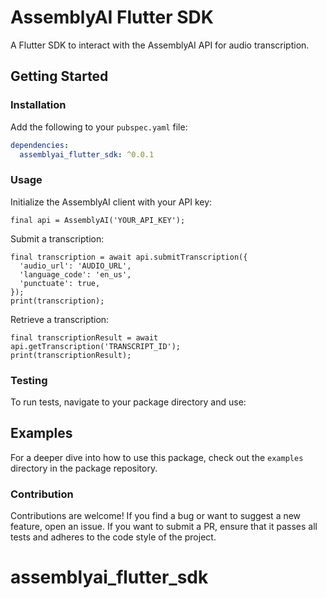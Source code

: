 
# AssemblyAI Flutter SDK

A Flutter SDK to interact with the AssemblyAI API for audio transcription.

## Getting Started

### Installation

Add the following to your `pubspec.yaml` file:

```yaml
dependencies:
  assemblyai_flutter_sdk: ^0.0.1
```

### Usage

Initialize the AssemblyAI client with your API key:

`final api = AssemblyAI('YOUR_API_KEY');`


Submit a transcription:

```
final transcription = await api.submitTranscription({
  'audio_url': 'AUDIO_URL',
  'language_code': 'en_us',
  'punctuate': true,
});
print(transcription);

```

Retrieve a transcription:

```
final transcriptionResult = await api.getTranscription('TRANSCRIPT_ID');
print(transcriptionResult);
```

### Testing

To run tests, navigate to your package directory and use:

## Examples

For a deeper dive into how to use this package, check out the `examples` directory in the package repository.


### Contribution

Contributions are welcome! If you find a bug or want to suggest a new feature, open an issue. If you want to submit a PR, ensure that it passes all tests and adheres to the code style of the project.


# assemblyai_flutter_sdk
